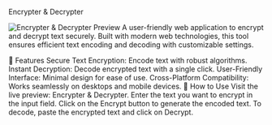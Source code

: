 Encrypter & Decrypter

![Encrypter & Decrypter Preview](https://ibb.co/fDrhZbX)
A user-friendly web application to encrypt and decrypt text securely. Built with modern web technologies, this tool ensures efficient text encoding and decoding with customizable settings.

🌟 Features
Secure Text Encryption: Encode text with robust algorithms.
Instant Decryption: Decode encrypted text with a single click.
User-Friendly Interface: Minimal design for ease of use.
Cross-Platform Compatibility: Works seamlessly on desktops and mobile devices.
🚀 How to Use
Visit the live preview: Encrypter & Decrypter.
Enter the text you want to encrypt in the input field.
Click on the Encrypt button to generate the encoded text.
To decode, paste the encrypted text and click on Decrypt.
